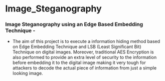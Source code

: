 # Image_Steganography
### Image Steganography using an Edge Based Embedding Technique - 
* The aim of this project is to execute a information hiding method based on Edge Embedding Technique and LSB (Least Significant Bit) Technique on digital images. Moreover, traditional AES Encryption is also performed to provide an extra level of security to the information before embedding it to the digital image making it very tough for attackers to decode the actual piece of information from just a simple looking image.
